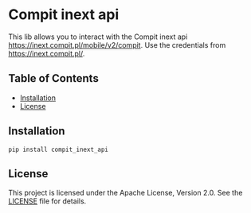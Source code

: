 # Compit inext api

This lib allows you to interact with the Compit inext api https://inext.compit.pl/mobile/v2/compit.
Use the credentials from https://inext.compit.pl/.

## Table of Contents

- [Installation](#installation)
- [License](#license)

## Installation

`pip install compit_inext_api`

## License

This project is licensed under the Apache License, Version 2.0. See the [LICENSE](LICENSE) file for details.
